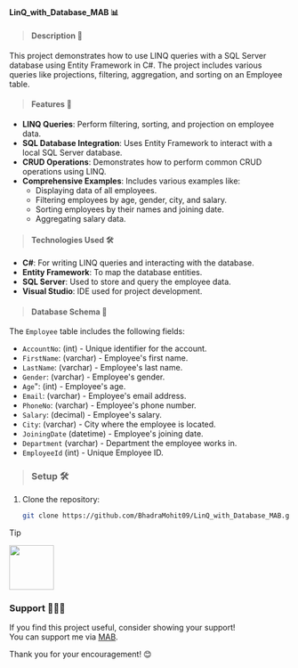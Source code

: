#### LinQ_with_Database_MAB 📊

> #### Description 📜
<p>This project demonstrates how to use LINQ queries with a SQL Server database using Entity Framework in C#. The project includes various queries like projections, filtering, aggregation, and sorting on an Employee table.</p>

> #### Features 🌟
- **LINQ Queries**: Perform filtering, sorting, and projection on employee data.
- **SQL Database Integration**: Uses Entity Framework to interact with a local SQL Server database.
- **CRUD Operations**: Demonstrates how to perform common CRUD operations using LINQ.
- **Comprehensive Examples**: Includes various examples like:
  - Displaying data of all employees.
  - Filtering employees by age, gender, city, and salary.
  - Sorting employees by their names and joining date.
  - Aggregating salary data.

> #### Technologies Used 🛠️
- **C#**: For writing LINQ queries and interacting with the database.
- **Entity Framework**: To map the database entities.
- **SQL Server**: Used to store and query the employee data.
- **Visual Studio**: IDE used for project development.

> #### Database Schema 📂
The `Employee` table includes the following fields:
- `AccountNo`: (int) - Unique identifier for the account.
- `FirstName`: (varchar) - Employee's first name.
- `LastName`: (varchar) - Employee's last name.
- `Gender`: (varchar) - Employee's gender.
- `Age`": (int) - Employee's age.
- `Email`: (varchar) - Employee's email address.
- `PhoneNo`: (varchar) - Employee's phone number.
- `Salary`: (decimal) - Employee's salary.
- `City`: (varchar) - City where the employee is located.
- `JoiningDate` (datetime) - Employee's joining date.
- `Department` (varchar) - Department the employee works in.
- `EmployeeId` (int) - Unique Employee ID.

> ### Setup 🛠️
1. Clone the repository:
   ```bash
   git clone https://github.com/BhadraMohit09/LinQ_with_Database_MAB.git

> [!TIP]
> <img src="https://user-images.githubusercontent.com/65187002/144930161-2f783401-8d27-4fdf-a2f7-cc0ba32f1f1f.gif" width="80"/> 
>
> ### Support 🧑‍🤝‍🧑
> If you find this project useful, consider showing your support!  
> You can support me via [MAB](https://razorpay.me/@mohitbhadra).

Thank you for your encouragement! 😊

